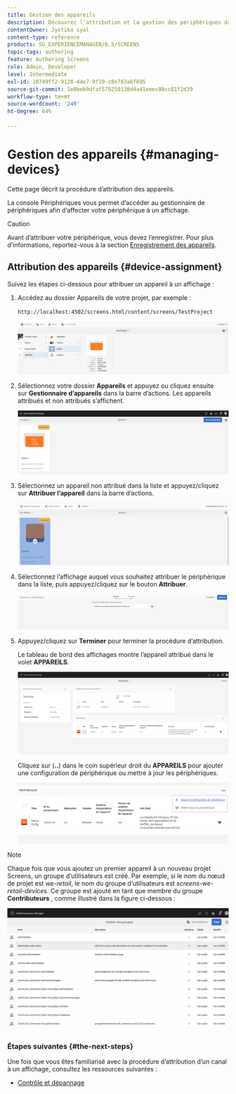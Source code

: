 ```yaml
---
title: Gestion des appareils
description: Découvrez l’attribution et la gestion des périphériques dans AEM Screens.
contentOwner: Jyotika syal
content-type: reference
products: SG_EXPERIENCEMANAGER/6.5/SCREENS
topic-tags: authoring
feature: Authoring Screens
role: Admin, Developer
level: Intermediate
exl-id: 10749ff2-9128-44e7-9f10-c8e783a6f695
source-git-commit: 1e8beb9dfaf579250138d4a41eeec88cc81f2d39
workflow-type: tm+mt
source-wordcount: '249'
ht-degree: 64%

---
```


# Gestion des appareils {#managing-devices}

Cette page décrit la procédure d’attribution des appareils.

La console Périphériques vous permet d’accéder au gestionnaire de périphériques afin d’affecter votre périphérique à un affichage.

>[!CAUTION]
>
>Avant d’attribuer votre périphérique, vous devez l’enregistrer. Pour plus d’informations, reportez-vous à la section [Enregistrement des appareils](device-registration.md).

## Attribution des appareils {#device-assignment}

Suivez les étapes ci-dessous pour attribuer un appareil à un affichage :

1. Accédez au dossier Appareils de votre projet, par exemple :

   `http://localhost:4502/screens.html/content/screens/TestProject`

   ![chlimage_1-32](assets/chlimage_1-32.png)

1. Sélectionnez votre dossier **Appareils** et appuyez ou cliquez ensuite sur **Gestionnaire d’appareils** dans la barre d’actions. Les appareils attribués et non attribués s’affichent.

   ![chlimage_1-33](assets/chlimage_1-33.png)

1. Sélectionnez un appareil non attribué dans la liste et appuyez/cliquez sur **Attribuer l’appareil** dans la barre d’actions.

   ![chlimage_1-34](assets/chlimage_1-34.png)

1. Sélectionnez l’affichage auquel vous souhaitez attribuer le périphérique dans la liste, puis appuyez/cliquez sur le bouton **Attribuer**.

   ![chlimage_1-35](assets/chlimage_1-35.png)

1. Appuyez/cliquez sur **Terminer** pour terminer la procédure d’attribution.


   Le tableau de bord des affichages montre l’appareil attribué dans le volet **APPAREILS**.

   ![chlimage_1-37](assets/chlimage_1-37.png)

   Cliquez sur (**..**) dans le coin supérieur droit du **APPAREILS** pour ajouter une configuration de périphérique ou mettre à jour les périphériques.

   ![chlimage_1-38](assets/chlimage_1-38.png)

>[!NOTE]
>
>Chaque fois que vous ajoutez un premier appareil à un nouveau projet Screens, un groupe d’utilisateurs est créé.
>Par exemple, si le nom du nœud de projet est *we-retail*, le nom du groupe d’utilisateurs est *screens-we-retail-devices*.
>Ce groupe est ajouté en tant que membre du groupe **Contributeurs** , comme illustré dans la figure ci-dessous :

![chlimage_1-39](assets/chlimage_1-39.png)

### Étapes suivantes {#the-next-steps}

Une fois que vous êtes familiarisé avec la procédure d’attribution d’un canal à un affichage, consultez les ressources suivantes :

* [Contrôle et dépannage](monitoring-screens.md)
